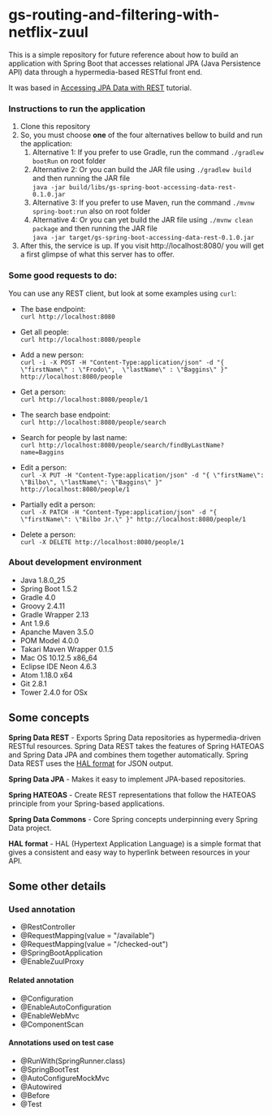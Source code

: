 # gs-routing-and-filtering-with-netflix-zuul



This is a simple repository for future reference about how to build an application with Spring Boot that accesses relational JPA (Java Persistence API) data through a hypermedia-based RESTful front end.

It was based in [Accessing JPA Data with REST](https://spring.io/guides/gs/accessing-data-rest/) tutorial.

### Instructions to run the application
1. Clone this repository
2. So, you must choose **one** of the four alternatives bellow to build and run the application:
    1. Alternative 1: If you prefer to use Gradle, run the command `./gradlew bootRun` on root folder
    2. Alternative 2: Or you can build the JAR file using `./gradlew build` and then running the JAR file<br /> `java -jar build/libs/gs-spring-boot-accessing-data-rest-0.1.0.jar`
    3. Alternative 3: If you prefer to use Maven, run the command `./mvnw spring-boot:run` also on root folder
    4. Alternative 4: Or you can yet build the JAR file using `./mvnw clean package` and then running the JAR file<br /> `java -jar target/gs-spring-boot-accessing-data-rest-0.1.0.jar`
3. After this, the service is up. If you visit http://localhost:8080/ you will get a first glimpse of what this server has to offer.

### Some good requests to do:

You can use any REST client, but look at some examples using `curl`:

- The base endpoint:<br />`curl http://localhost:8080`

- Get all people:<br />`curl http://localhost:8080/people`

- Add a new person:<br />`curl -i -X POST -H "Content-Type:application/json" -d "{  \"firstName\" : \"Frodo\",  \"lastName\" : \"Baggins\" }" http://localhost:8080/people`

- Get a person:<br />`curl http://localhost:8080/people/1`

- The search base endpoint:<br />`curl http://localhost:8080/people/search`

- Search for people by last name:<br />`curl http://localhost:8080/people/search/findByLastName?name=Baggins`

- Edit a person:<br />`curl -X PUT -H "Content-Type:application/json" -d "{ \"firstName\": \"Bilbo\", \"lastName\": \"Baggins\" }" http://localhost:8080/people/1`

- Partially edit a person:<br />`curl -X PATCH -H "Content-Type:application/json" -d "{ \"firstName\": \"Bilbo Jr.\" }" http://localhost:8080/people/1`

- Delete a person:<br />`curl -X DELETE http://localhost:8080/people/1`


### About development environment

- Java 1.8.0_25
- Spring Boot 1.5.2
- Gradle 4.0
- Groovy 2.4.11
- Gradle Wrapper 2.13
- Ant 1.9.6
- Apanche Maven 3.5.0
- POM Model 4.0.0
- Takari Maven Wrapper 0.1.5
- Mac OS 10.12.5 x86_64
- Eclipse IDE Neon 4.6.3
- Atom 1.18.0 x64
- Git 2.8.1
- Tower 2.4.0 for OSx

## Some concepts

**Spring Data REST** - Exports Spring Data repositories as hypermedia-driven RESTful resources. Spring Data REST takes the features of Spring HATEOAS and Spring Data JPA and combines them together automatically. Spring Data REST uses the [HAL format](http://stateless.co/hal_specification.html) for JSON output.

**Spring Data JPA** - Makes it easy to implement JPA-based repositories.

**Spring HATEOAS** - Create REST representations that follow the HATEOAS principle from your Spring-based applications.

**Spring Data Commons** - Core Spring concepts underpinning every Spring Data project.

**HAL format** - HAL (Hypertext Application Language) is a simple format that gives a consistent and easy way to hyperlink between resources in your API.

## Some other details

### Used annotation
- @RestController
- @RequestMapping(value = "/available")
- @RequestMapping(value = "/checked-out")
- @SpringBootApplication
- @EnableZuulProxy

#### Related annotation
- @Configuration
- @EnableAutoConfiguration
- @EnableWebMvc
- @ComponentScan

#### Annotations used on test case
- @RunWith(SpringRunner.class)
- @SpringBootTest
- @AutoConfigureMockMvc
- @Autowired
- @Before
- @Test
